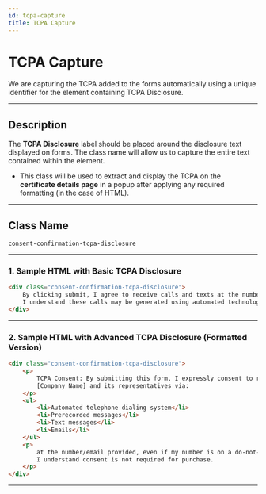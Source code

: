```yaml
---
id: tcpa-capture
title: TCPA Capture
---
```


# TCPA Capture

We are capturing the TCPA added to the forms automatically using a unique identifier for the element containing TCPA Disclosure.

---

## Description

The **TCPA Disclosure** label should be placed around the disclosure text displayed on forms. The class name will allow us to capture the entire text contained within the element.

- This class will be used to extract and display the TCPA on the **certificate details page** in a popup after applying any required formatting (in the case of HTML).

---

## Class Name
```plaintext
consent-confirmation-tcpa-disclosure
```

---

### 1. Sample HTML with Basic TCPA Disclosure

```html
<div class="consent-confirmation-tcpa-disclosure">
    By clicking submit, I agree to receive calls and texts at the number provided. Carrier rates may apply. 
    I understand these calls may be generated using automated technology.
</div>
```

---

### 2. Sample HTML with Advanced TCPA Disclosure (Formatted Version)

```html
<div class="consent-confirmation-tcpa-disclosure">
    <p>
        TCPA Consent: By submitting this form, I expressly consent to receive marketing communications from 
        [Company Name] and its representatives via:
    </p>
    <ul>
        <li>Automated telephone dialing system</li>
        <li>Prerecorded messages</li>
        <li>Text messages</li>
        <li>Emails</li>
    </ul>
    <p>
        at the number/email provided, even if my number is on a do-not-call list. 
        I understand consent is not required for purchase.
    </p>
</div>
```
---